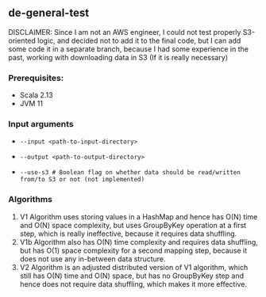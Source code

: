 ## de-general-test

DISCLAIMER: Since I am not an AWS engineer, I could not test properly S3-oriented logic, and decided not to add it to the final code, but I can add some code it in a separate branch, because I had some experience in the past, working with downloading data in S3 (If it is really necessary)

### Prerequisites:

* Scala 2.13
* JVM 11

### Input arguments

*     --input <path-to-input-directory>
*     --output <path-to-output-directory>
*     --use-s3 # Boolean flag on whether data should be read/written from/to S3 or not (not implemented)

### Algorithms

1) V1 Algorithm uses storing values in a HashMap and hence has O(N) time and O(N) space complexity, but uses GroupByKey operation at a first step, which is really ineffective, because it requires data shuffling.
2) V1b Algorithm also has O(N) time complexity and requires data shuffling, but has O(1) space complexity for a second mapping step, because it does not use any in-between data structure.
3) V2 Algorithm is an adjusted distributed version of V1 algorithm, which still has O(N) time and O(N) space, but has no GroupByKey step and hence does not require data shuffling, which makes it more effective.
